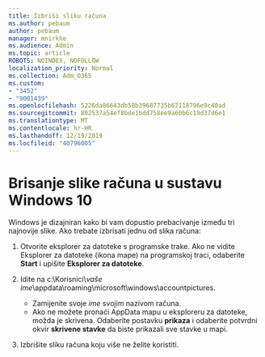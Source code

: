 ```yaml
---
title: Izbriši sliku računa
ms.author: pebaum
author: pebaum
manager: mnirkhe
ms.audience: Admin
ms.topic: article
ROBOTS: NOINDEX, NOFOLLOW
localization_priority: Normal
ms.collection: Adm_O365
ms.custom:
- "3452"
- "9001439"
ms.openlocfilehash: 5226da86643db58b39687735b67118796e9c40ad
ms.sourcegitcommit: 802537a54ef8bde1bdd758ee9a60b6c19d37d6e1
ms.translationtype: MT
ms.contentlocale: hr-HR
ms.lasthandoff: 12/19/2019
ms.locfileid: "40796005"
---
```

# <a name="delete-an-account-picture-in-windows-10"></a>Brisanje slike računa u sustavu Windows 10

Windows je dizajniran kako bi vam dopustio prebacivanje između tri najnovije slike. Ako trebate izbrisati jednu od slika računa:

1. Otvorite eksplorer za datoteke s programske trake. Ako ne vidite Eksplorer za datoteke (ikona mape) na programskoj traci, odaberite **Start** i upišite **Eksplorer za datoteke**.

2. Idite na c:\Korisnici\\*vaše ime*\appdata\roaming\microsoft\windows\accountpictures. 
    - Zamijenite svoje *ime* svojim nazivom računa.
    - Ako ne možete pronaći AppData mapu u eksploreru za datoteke, možda je skrivena. Odaberite postavku **prikaza** i odaberite potvrdni okvir **skrivene stavke** da biste prikazali sve stavke u mapi.

3. Izbrišite sliku računa koju više ne želite koristiti.
 
 